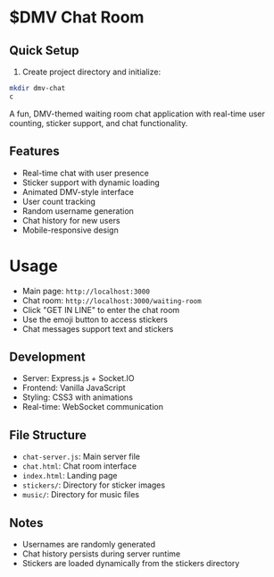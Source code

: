 # $DMV Chat Room

## Quick Setup

1. Create project directory and initialize:

```bash
mkdir dmv-chat
c
```

A fun, DMV-themed waiting room chat application with real-time user counting, sticker support, and chat functionality.

## Features
- Real-time chat with user presence
- Sticker support with dynamic loading
- Animated DMV-style interface
- User count tracking
- Random username generation
- Chat history for new users
- Mobile-responsive design

# Usage
- Main page: `http://localhost:3000`
- Chat room: `http://localhost:3000/waiting-room`
- Click "GET IN LINE" to enter the chat room
- Use the emoji button to access stickers
- Chat messages support text and stickers

## Development
- Server: Express.js + Socket.IO
- Frontend: Vanilla JavaScript
- Styling: CSS3 with animations
- Real-time: WebSocket communication

## File Structure
- `chat-server.js`: Main server file
- `chat.html`: Chat room interface
- `index.html`: Landing page
- `stickers/`: Directory for sticker images
- `music/`: Directory for music files

## Notes
- Usernames are randomly generated
- Chat history persists during server runtime
- Stickers are loaded dynamically from the stickers directory